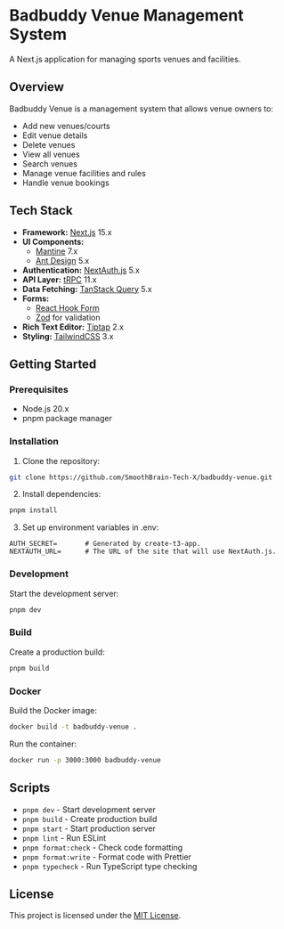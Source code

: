 # Badbuddy Venue Management System

A Next.js application for managing sports venues and facilities.

## Overview

Badbuddy Venue is a management system that allows venue owners to:
- Add new venues/courts
- Edit venue details
- Delete venues
- View all venues
- Search venues
- Manage venue facilities and rules
- Handle venue bookings

## Tech Stack

- **Framework:** [Next.js](https://nextjs.org/) 15.x
- **UI Components:** 
  - [Mantine](https://mantine.dev/) 7.x
  - [Ant Design](https://ant.design/) 5.x
- **Authentication:** [NextAuth.js](https://next-auth.js.org/) 5.x
- **API Layer:** [tRPC](https://trpc.io/) 11.x
- **Data Fetching:** [TanStack Query](https://tanstack.com/query) 5.x
- **Forms:** 
  - [React Hook Form](https://react-hook-form.com/)
  - [Zod](https://zod.dev/) for validation
- **Rich Text Editor:** [Tiptap](https://tiptap.dev/) 2.x
- **Styling:** [TailwindCSS](https://tailwindcss.com/) 3.x

## Getting Started

### Prerequisites

- Node.js 20.x
- pnpm package manager

### Installation

1. Clone the repository:
```bash
git clone https://github.com/SmoothBrain-Tech-X/badbuddy-venue.git
```

2. Install dependencies:
```bash
pnpm install
```

3. Set up environment variables in .env:
```env
AUTH_SECRET=       # Generated by create-t3-app.
NEXTAUTH_URL=      # The URL of the site that will use NextAuth.js.
```

### Development

Start the development server:
```bash
pnpm dev
```

### Build

Create a production build:
```bash
pnpm build
```

### Docker

Build the Docker image:
```bash
docker build -t badbuddy-venue .
```

Run the container:
```bash
docker run -p 3000:3000 badbuddy-venue
```

## Scripts

- `pnpm dev` - Start development server
- `pnpm build` - Create production build
- `pnpm start` - Start production server
- `pnpm lint` - Run ESLint
- `pnpm format:check` - Check code formatting
- `pnpm format:write` - Format code with Prettier
- `pnpm typecheck` - Run TypeScript type checking


## License

This project is licensed under the [MIT License](LICENSE).